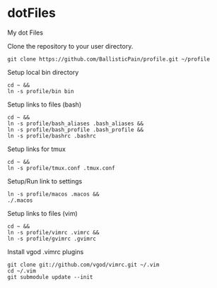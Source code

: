 dotFiles
========

My dot Files

Clone the repository to your user directory.
```
git clone https://github.com/BallisticPain/profile.git ~/profile
```

Setup local bin directory
```
cd ~ &&
ln -s profile/bin bin
```

Setup links to files (bash)
```
cd ~ &&
ln -s profile/bash_aliases .bash_aliases &&
ln -s profile/bash_profile .bash_profile &&
ln -s profile/bashrc .bashrc
```

Setup links for tmux
```
cd ~ &&
ln -s profile/tmux.conf .tmux.conf
```

Setup/Run link to settings
```
ln -s profile/macos .macos &&
./.macos
```

Setup links to files (vim)
```
cd ~ &&
ln -s profile/vimrc .vimrc &&
ln -s profile/gvimrc .gvimrc
```

Install vgod .vimrc plugins
```
git clone git://github.com/vgod/vimrc.git ~/.vim
cd ~/.vim
git submodule update --init
```
